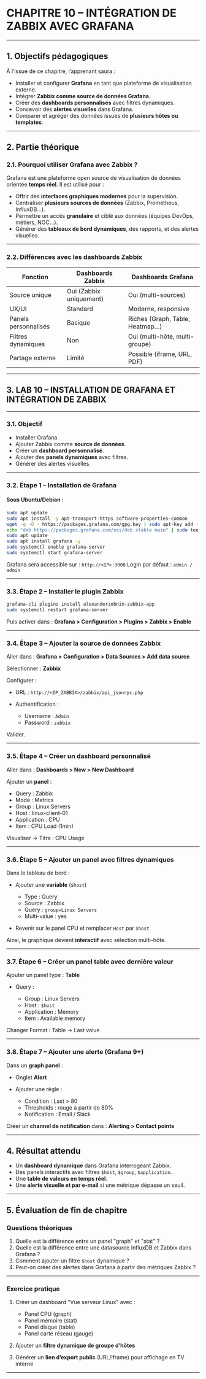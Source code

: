# CHAPITRE 10 – INTÉGRATION DE ZABBIX AVEC GRAFANA

---

## 1. Objectifs pédagogiques

À l’issue de ce chapitre, l’apprenant saura :

* Installer et configurer **Grafana** en tant que plateforme de visualisation externe.
* Intégrer **Zabbix comme source de données Grafana**.
* Créer des **dashboards personnalisés** avec filtres dynamiques.
* Concevoir des **alertes visuelles** dans Grafana.
* Comparer et agréger des données issues de **plusieurs hôtes ou templates**.

---

## 2. Partie théorique

### 2.1. Pourquoi utiliser Grafana avec Zabbix ?

Grafana est une plateforme open source de visualisation de données orientée **temps réel**. Il est utilisé pour :

* Offrir des **interfaces graphiques modernes** pour la supervision.
* Centraliser **plusieurs sources de données** (Zabbix, Prometheus, InfluxDB…).
* Permettre un accès **granulaire** et ciblé aux données (équipes DevOps, métiers, NOC…).
* Générer des **tableaux de bord dynamiques**, des rapports, et des alertes visuelles.

---

### 2.2. Différences avec les dashboards Zabbix

| Fonction             | Dashboards Zabbix       | Dashboards Grafana              |
| -------------------- | ----------------------- | ------------------------------- |
| Source unique        | Oui (Zabbix uniquement) | Oui (multi-sources)             |
| UX/UI                | Standard                | Moderne, responsive             |
| Panels personnalisés | Basique                 | Riches (Graph, Table, Heatmap…) |
| Filtres dynamiques   | Non                     | Oui (multi-hôte, multi-groupe)  |
| Partage externe      | Limité                  | Possible (iframe, URL, PDF)     |

---

## 3. LAB 10 – INSTALLATION DE GRAFANA ET INTÉGRATION DE ZABBIX

---

### 3.1. Objectif

* Installer Grafana.
* Ajouter Zabbix comme **source de données**.
* Créer un **dashboard personnalisé**.
* Ajouter des **panels dynamiques** avec filtres.
* Générer des alertes visuelles.

---

### 3.2. Étape 1 – Installation de Grafana

#### Sous Ubuntu/Debian :

```bash
sudo apt update
sudo apt install -y apt-transport-https software-properties-common
wget -q -O - https://packages.grafana.com/gpg.key | sudo apt-key add -
echo "deb https://packages.grafana.com/oss/deb stable main" | sudo tee /etc/apt/sources.list.d/grafana.list
sudo apt update
sudo apt install grafana -y
sudo systemctl enable grafana-server
sudo systemctl start grafana-server
```

Grafana sera accessible sur :
`http://<IP>:3000`
Login par défaut : `admin / admin`

---

### 3.3. Étape 2 – Installer le plugin Zabbix

```bash
grafana-cli plugins install alexanderzobnin-zabbix-app
sudo systemctl restart grafana-server
```

Puis activer dans :
**Grafana > Configuration > Plugins > Zabbix > Enable**

---

### 3.4. Étape 3 – Ajouter la source de données Zabbix

Aller dans :
**Grafana > Configuration > Data Sources > Add data source**

Sélectionner : **Zabbix**

Configurer :

* URL : `http://<IP_ZABBIX>/zabbix/api_jsonrpc.php`
* Authentification :

  * Username : `Admin`
  * Password : `zabbix`

Valider.

---

### 3.5. Étape 4 – Créer un dashboard personnalisé

Aller dans :
**Dashboards > New > New Dashboard**

Ajouter un **panel** :

* Query : Zabbix
* Mode : Metrics
* Group : Linux Servers
* Host : linux-client-01
* Application : CPU
* Item : CPU Load (1min)

Visualiser → Titre : CPU Usage

---

### 3.6. Étape 5 – Ajouter un panel avec filtres dynamiques

Dans le tableau de bord :

* Ajouter une **variable** (`$host`)

  * Type : Query
  * Source : Zabbix
  * Query : `group=Linux Servers`
  * Multi-value : yes
* Revenir sur le panel CPU et remplacer `Host` par `$host`

Ainsi, le graphique devient **interactif** avec sélection multi-hôte.

---

### 3.7. Étape 6 – Créer un panel table avec dernière valeur

Ajouter un panel type : **Table**

* Query :

  * Group : Linux Servers
  * Host : `$host`
  * Application : Memory
  * Item : Available memory

Changer Format : Table → Last value

---

### 3.8. Étape 7 – Ajouter une alerte (Grafana 9+)

Dans un **graph panel** :

* Onglet **Alert**
* Ajouter une règle :

  * Condition : Last > 80
  * Thresholds : rouge à partir de 80%
  * Notification : Email / Slack

Créer un **channel de notification** dans :
**Alerting > Contact points**

---

## 4. Résultat attendu

* Un **dashboard dynamique** dans Grafana interrogeant Zabbix.
* Des panels interactifs avec filtres `$host`, `$group`, `$application`.
* Une **table de valeurs en temps réel**.
* Une **alerte visuelle et par e-mail** si une métrique dépasse un seuil.

---

## 5. Évaluation de fin de chapitre

### Questions théoriques

1. Quelle est la différence entre un panel "graph" et "stat" ?
2. Quelle est la différence entre une datasource InfluxDB et Zabbix dans Grafana ?
3. Comment ajouter un filtre `$host` dynamique ?
4. Peut-on créer des alertes dans Grafana à partir des métriques Zabbix ?

---

### Exercice pratique

1. Créer un dashboard "Vue serveur Linux" avec :

   * Panel CPU (graph)
   * Panel mémoire (stat)
   * Panel disque (table)
   * Panel carte réseau (gauge)
2. Ajouter un **filtre dynamique de groupe d’hôtes**
3. Générer un **lien d’export public** (URL/iframe) pour affichage en TV interne

---
